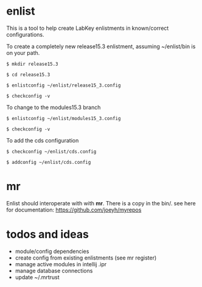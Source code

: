 # enlist

This is a tool to help create LabKey enlistments in known/correct configurations.
  
To create a completely new release15.3 enlistment, assuming ~/enlist/bin is on your path.

```
$ mkdir release15.3

$ cd release15.3

$ enlistconfig ~/enlist/release15_3.config

$ checkconfig -v
```

To change to the modules15.3 branch
```
$ enlistconfig ~/enlist/modules15_3.config

$ checkconfig -v
```

To add the cds configuration
```
$ checkconfig ~/enlist/cds.config

$ addconfig ~/enlist/cds.config
```

# mr
Enlist should interoperate with with **mr**. There is a copy in the bin/. see here for documentation: https://github.com/joeyh/myrepos


# todos and ideas
* module/config dependencies
* create config from existing enlistments (see mr register)
* manage active modules in intellij .ipr
* manage database connections
* update ~/.mrtrust
